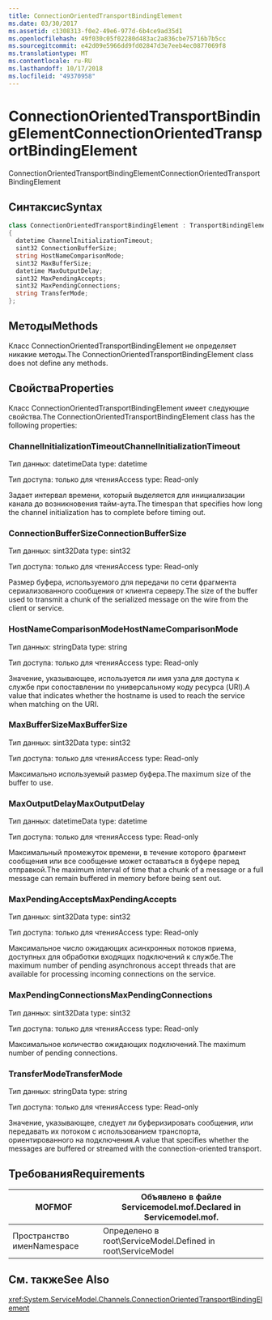 ```yaml
---
title: ConnectionOrientedTransportBindingElement
ms.date: 03/30/2017
ms.assetid: c1308313-f0e2-49e6-977d-6b4ce9ad35d1
ms.openlocfilehash: 49f030c05f02280d483ac2a836cbe75716b7b5cc
ms.sourcegitcommit: e42d09e5966dd9fd02847d3e7eeb4ec0877069f8
ms.translationtype: MT
ms.contentlocale: ru-RU
ms.lasthandoff: 10/17/2018
ms.locfileid: "49370958"
---
```

# <a name="connectionorientedtransportbindingelement"></a><span data-ttu-id="82fce-102">ConnectionOrientedTransportBindingElement</span><span class="sxs-lookup"><span data-stu-id="82fce-102">ConnectionOrientedTransportBindingElement</span></span>
<span data-ttu-id="82fce-103">ConnectionOrientedTransportBindingElement</span><span class="sxs-lookup"><span data-stu-id="82fce-103">ConnectionOrientedTransportBindingElement</span></span>  
  
## <a name="syntax"></a><span data-ttu-id="82fce-104">Синтаксис</span><span class="sxs-lookup"><span data-stu-id="82fce-104">Syntax</span></span>  
  
```csharp
class ConnectionOrientedTransportBindingElement : TransportBindingElement  
{  
  datetime ChannelInitializationTimeout;  
  sint32 ConnectionBufferSize;  
  string HostNameComparisonMode;  
  sint32 MaxBufferSize;  
  datetime MaxOutputDelay;  
  sint32 MaxPendingAccepts;  
  sint32 MaxPendingConnections;  
  string TransferMode;  
};  
```  
  
## <a name="methods"></a><span data-ttu-id="82fce-105">Методы</span><span class="sxs-lookup"><span data-stu-id="82fce-105">Methods</span></span>  
 <span data-ttu-id="82fce-106">Класс ConnectionOrientedTransportBindingElement не определяет никакие методы.</span><span class="sxs-lookup"><span data-stu-id="82fce-106">The ConnectionOrientedTransportBindingElement class does not define any methods.</span></span>  
  
## <a name="properties"></a><span data-ttu-id="82fce-107">Свойства</span><span class="sxs-lookup"><span data-stu-id="82fce-107">Properties</span></span>  
 <span data-ttu-id="82fce-108">Класс ConnectionOrientedTransportBindingElement имеет следующие свойства.</span><span class="sxs-lookup"><span data-stu-id="82fce-108">The ConnectionOrientedTransportBindingElement class has the following properties:</span></span>  
  
### <a name="channelinitializationtimeout"></a><span data-ttu-id="82fce-109">ChannelInitializationTimeout</span><span class="sxs-lookup"><span data-stu-id="82fce-109">ChannelInitializationTimeout</span></span>  
 <span data-ttu-id="82fce-110">Тип данных: datetime</span><span class="sxs-lookup"><span data-stu-id="82fce-110">Data type: datetime</span></span>  
  
 <span data-ttu-id="82fce-111">Тип доступа: только для чтения</span><span class="sxs-lookup"><span data-stu-id="82fce-111">Access type: Read-only</span></span>  
  
 <span data-ttu-id="82fce-112">Задает интервал времени, который выделяется для инициализации канала до возникновения тайм-аута.</span><span class="sxs-lookup"><span data-stu-id="82fce-112">The timespan that specifies how long the channel initialization has to complete before timing out.</span></span>  
  
### <a name="connectionbuffersize"></a><span data-ttu-id="82fce-113">ConnectionBufferSize</span><span class="sxs-lookup"><span data-stu-id="82fce-113">ConnectionBufferSize</span></span>  
 <span data-ttu-id="82fce-114">Тип данных: sint32</span><span class="sxs-lookup"><span data-stu-id="82fce-114">Data type: sint32</span></span>  
  
 <span data-ttu-id="82fce-115">Тип доступа: только для чтения</span><span class="sxs-lookup"><span data-stu-id="82fce-115">Access type: Read-only</span></span>  
  
 <span data-ttu-id="82fce-116">Размер буфера, используемого для передачи по сети фрагмента сериализованного сообщения от клиента серверу.</span><span class="sxs-lookup"><span data-stu-id="82fce-116">The size of the buffer used to transmit a chunk of the serialized message on the wire from the client or service.</span></span>  
  
### <a name="hostnamecomparisonmode"></a><span data-ttu-id="82fce-117">HostNameComparisonMode</span><span class="sxs-lookup"><span data-stu-id="82fce-117">HostNameComparisonMode</span></span>  
 <span data-ttu-id="82fce-118">Тип данных: string</span><span class="sxs-lookup"><span data-stu-id="82fce-118">Data type: string</span></span>  
  
 <span data-ttu-id="82fce-119">Тип доступа: только для чтения</span><span class="sxs-lookup"><span data-stu-id="82fce-119">Access type: Read-only</span></span>  
  
 <span data-ttu-id="82fce-120">Значение, указывающее, используется ли имя узла для доступа к службе при сопоставлении по универсальному коду ресурса (URI).</span><span class="sxs-lookup"><span data-stu-id="82fce-120">A value that indicates whether the hostname is used to reach the service when matching on the URI.</span></span>  
  
### <a name="maxbuffersize"></a><span data-ttu-id="82fce-121">MaxBufferSize</span><span class="sxs-lookup"><span data-stu-id="82fce-121">MaxBufferSize</span></span>  
 <span data-ttu-id="82fce-122">Тип данных: sint32</span><span class="sxs-lookup"><span data-stu-id="82fce-122">Data type: sint32</span></span>  
  
 <span data-ttu-id="82fce-123">Тип доступа: только для чтения</span><span class="sxs-lookup"><span data-stu-id="82fce-123">Access type: Read-only</span></span>  
  
 <span data-ttu-id="82fce-124">Максимально используемый размер буфера.</span><span class="sxs-lookup"><span data-stu-id="82fce-124">The maximum size of the buffer to use.</span></span>  
  
### <a name="maxoutputdelay"></a><span data-ttu-id="82fce-125">MaxOutputDelay</span><span class="sxs-lookup"><span data-stu-id="82fce-125">MaxOutputDelay</span></span>  
 <span data-ttu-id="82fce-126">Тип данных: datetime</span><span class="sxs-lookup"><span data-stu-id="82fce-126">Data type: datetime</span></span>  
  
 <span data-ttu-id="82fce-127">Тип доступа: только для чтения</span><span class="sxs-lookup"><span data-stu-id="82fce-127">Access type: Read-only</span></span>  
  
 <span data-ttu-id="82fce-128">Максимальный промежуток времени, в течение которого фрагмент сообщения или все сообщение может оставаться в буфере перед отправкой.</span><span class="sxs-lookup"><span data-stu-id="82fce-128">The maximum interval of time that a chunk of a message or a full message can remain buffered in memory before being sent out.</span></span>  
  
### <a name="maxpendingaccepts"></a><span data-ttu-id="82fce-129">MaxPendingAccepts</span><span class="sxs-lookup"><span data-stu-id="82fce-129">MaxPendingAccepts</span></span>  
 <span data-ttu-id="82fce-130">Тип данных: sint32</span><span class="sxs-lookup"><span data-stu-id="82fce-130">Data type: sint32</span></span>  
  
 <span data-ttu-id="82fce-131">Тип доступа: только для чтения</span><span class="sxs-lookup"><span data-stu-id="82fce-131">Access type: Read-only</span></span>  
  
 <span data-ttu-id="82fce-132">Максимальное число ожидающих асинхронных потоков приема, доступных для обработки входящих подключений к службе.</span><span class="sxs-lookup"><span data-stu-id="82fce-132">The maximum number of pending asynchronous accept threads that are available for processing incoming connections on the service.</span></span>  
  
### <a name="maxpendingconnections"></a><span data-ttu-id="82fce-133">MaxPendingConnections</span><span class="sxs-lookup"><span data-stu-id="82fce-133">MaxPendingConnections</span></span>  
 <span data-ttu-id="82fce-134">Тип данных: sint32</span><span class="sxs-lookup"><span data-stu-id="82fce-134">Data type: sint32</span></span>  
  
 <span data-ttu-id="82fce-135">Тип доступа: только для чтения</span><span class="sxs-lookup"><span data-stu-id="82fce-135">Access type: Read-only</span></span>  
  
 <span data-ttu-id="82fce-136">Максимальное количество ожидающих подключений.</span><span class="sxs-lookup"><span data-stu-id="82fce-136">The maximum number of pending connections.</span></span>  
  
### <a name="transfermode"></a><span data-ttu-id="82fce-137">TransferMode</span><span class="sxs-lookup"><span data-stu-id="82fce-137">TransferMode</span></span>  
 <span data-ttu-id="82fce-138">Тип данных: string</span><span class="sxs-lookup"><span data-stu-id="82fce-138">Data type: string</span></span>  
  
 <span data-ttu-id="82fce-139">Тип доступа: только для чтения</span><span class="sxs-lookup"><span data-stu-id="82fce-139">Access type: Read-only</span></span>  
  
 <span data-ttu-id="82fce-140">Значение, указывающее, следует ли буферизировать сообщения, или передавать их потоком с использованием транспорта, ориентированного на подключения.</span><span class="sxs-lookup"><span data-stu-id="82fce-140">A value that specifies whether the messages are buffered or streamed with the connection-oriented transport.</span></span>  
  
## <a name="requirements"></a><span data-ttu-id="82fce-141">Требования</span><span class="sxs-lookup"><span data-stu-id="82fce-141">Requirements</span></span>  
  
|<span data-ttu-id="82fce-142">MOF</span><span class="sxs-lookup"><span data-stu-id="82fce-142">MOF</span></span>|<span data-ttu-id="82fce-143">Объявлено в файле Servicemodel.mof.</span><span class="sxs-lookup"><span data-stu-id="82fce-143">Declared in Servicemodel.mof.</span></span>|  
|---------|-----------------------------------|  
|<span data-ttu-id="82fce-144">Пространство имен</span><span class="sxs-lookup"><span data-stu-id="82fce-144">Namespace</span></span>|<span data-ttu-id="82fce-145">Определено в root\ServiceModel.</span><span class="sxs-lookup"><span data-stu-id="82fce-145">Defined in root\ServiceModel</span></span>|  
  
## <a name="see-also"></a><span data-ttu-id="82fce-146">См. также</span><span class="sxs-lookup"><span data-stu-id="82fce-146">See Also</span></span>  
 <xref:System.ServiceModel.Channels.ConnectionOrientedTransportBindingElement>
